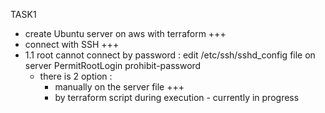 TASK1

- create Ubuntu server on aws with terraform +++
- connect with SSH +++
- 1.1 root cannot connect by password : edit /etc/ssh/sshd_config file on server PermitRootLogin prohibit-password
  - there is 2 option : 
    - manually on the server file +++
    - by terraform script during execution - currently in progress



